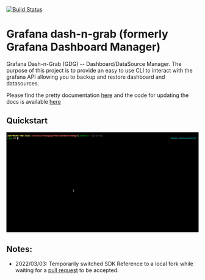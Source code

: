 [![Build Status](https://cloud.drone.io/api/badges/netsage-project/gdg/status.svg)](https://cloud.drone.io/netsage-project/gdg)

# Grafana dash-n-grab (formerly Grafana Dashboard Manager)

Grafana Dash-n-Grab (GDG) -- Dashboard/DataSource Manager.  The purpose of this project is to provide an easy to use CLI to interact with the grafana API allowing you to backup and restore dashboard and datasources.

Please find the pretty documentation [here](https://netsage-project.github.io/gdg/docs/usage_guide/) and the code for updating the docs is available [here](https://github.com/netsage-project/gdg/blob/master/documentation/content/docs/usage_guide.md)


## Quickstart 

![Quickstart screen](assets/quickstart.gif)

## Notes:

  - 2022/03/03: Temporarily switched SDK Reference to a local fork while waiting for a [pull request](https://github.com/grafana-tools/sdk/pull/195) to be accepted.

